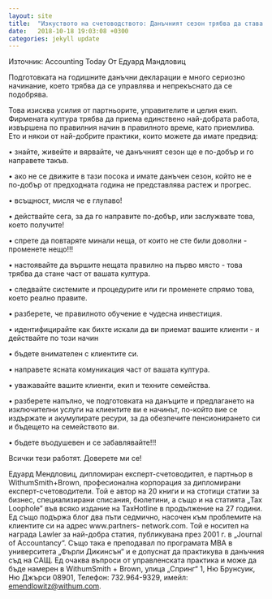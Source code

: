 ```yaml
---
layout: site
title:  "Изкуството на счетоводството: Данъчният сезон трябва да става по-добър"
date:   2018-10-18 19:03:08 +0300
categories: jekyll update
---
```

Източник: Accounting Today
От Едуард Мандловиц

Подготовката на годишните данъчни декларации е много сериозно начинание, което трябва да се управлява и непрекъснато да се подобрява.

Това изисква усилия от партньорите, управителите и целия екип. Фирмената култура трябва да приема единствено най-добрата работа, извършена по правилния начин в правилното време, като приемлива. Ето и някои от най-добрите практики, които можете да имате предвид:

• знайте, живейте и вярвайте, че данъчният сезон ще е по-добър и го направете такъв.

• ако не се движите в тази посока и имате данъчен сезон, който не е по-добър от предходната година не представлява растеж и прогрес.

• всъщност, мисля че е глупаво!

• действайте сега, за да го направите по-добър, или заслужвате това, което получите!

• спрете да повтаряте минали неща, от които не сте били доволни - променете нещо!!!

• настоявайте да вършите нещата правилно на първо място - това трябва да стане част от вашата култура.

• следвайте системите и процедурите или ги променете спрямо това, което реално правите.

• разберете, че правилното обучение е чудесна инвестиция.

• идентифицирайте как бихте искали да ви приемат вашите клиенти - и действайте по този начин

• бъдете внимателен с клиентите си.

• направете ясната комуникация част от вашата култура.

• уважавайте вашите клиенти, екип и техните семейства.

• разберете напълно, че подготовката на данъците и предлагането на изключителни услуги на клиентите ви е начинът, по-който вие се издържате и акумулирате ресури, за да обезпечите пенсионирането си и бъдещето на семейството ви.

• бъдете въодушевен и се забавлявайте!!!

Всички тези работят. Доверете ми се!

Едуард Мендловиц, дипломиран експерт-счетоводител, е партньор в WithumSmith+Brown, професионална корпорация за дипломирани експерт-счетоводители. Той е автор на 20 книги и на стотици статии за бизнес, специализирани списания, бюлетини, а също и на статията  „Tax Loophole” във всяко издание на TaxHotline в продължение на 27 години. Ед също подържа блог два пъти седмично, насочен към проблемите на клиентите си на адрес www.partners- network.com. Той е носител на награда Lawler за най-добра статия, публикувана през 2001 г. в „Journal of Accountancy“. Също така е преподавал по програмата MBA в университета „Фърли Дикинсън“ и е допуснат да практикува в данъчния съд на САЩ. Ед очаква въпроси от управленската практика и може да бъде намерен в WithumSmith + Brown, улица „Спринг“ 1, Ню Брунсуик, Ню Джърси 08901, Телефон: 732.964-9329, имейл: emendlowitz@withum.com. 
